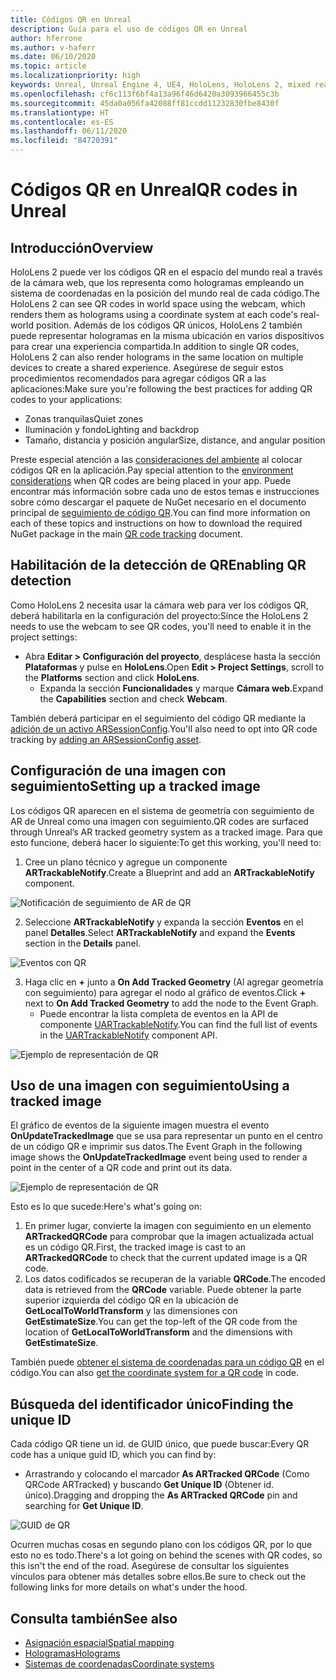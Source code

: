 ```yaml
---
title: Códigos QR en Unreal
description: Guía para el uso de códigos QR en Unreal
author: hferrone
ms.author: v-haferr
ms.date: 06/10/2020
ms.topic: article
ms.localizationpriority: high
keywords: Unreal, Unreal Engine 4, UE4, HoloLens, HoloLens 2, mixed reality, development, features, documentation, guides, holograms, qr codes
ms.openlocfilehash: cf6c113f6bf4a13a96f46d6420a3093966455c3b
ms.sourcegitcommit: 45da0a056fa42088ff81ccdd11232830fbe8430f
ms.translationtype: HT
ms.contentlocale: es-ES
ms.lasthandoff: 06/11/2020
ms.locfileid: "84720391"
---
```

# <a name="qr-codes-in-unreal"></a><span data-ttu-id="40d41-104">Códigos QR en Unreal</span><span class="sxs-lookup"><span data-stu-id="40d41-104">QR codes in Unreal</span></span>

## <a name="overview"></a><span data-ttu-id="40d41-105">Introducción</span><span class="sxs-lookup"><span data-stu-id="40d41-105">Overview</span></span>

<span data-ttu-id="40d41-106">HoloLens 2 puede ver los códigos QR en el espacio del mundo real a través de la cámara web, que los representa como hologramas empleando un sistema de coordenadas en la posición del mundo real de cada código.</span><span class="sxs-lookup"><span data-stu-id="40d41-106">The HoloLens 2 can see QR codes in world space using the webcam, which renders them as holograms using a coordinate system at each code's real-world position.</span></span>  <span data-ttu-id="40d41-107">Además de los códigos QR únicos, HoloLens 2 también puede representar hologramas en la misma ubicación en varios dispositivos para crear una experiencia compartida.</span><span class="sxs-lookup"><span data-stu-id="40d41-107">In addition to single QR codes, HoloLens 2 can also render holograms in the same location on multiple devices to create a shared experience.</span></span> <span data-ttu-id="40d41-108">Asegúrese de seguir estos procedimientos recomendados para agregar códigos QR a las aplicaciones:</span><span class="sxs-lookup"><span data-stu-id="40d41-108">Make sure you're following the best practices for adding QR codes to your applications:</span></span>

- <span data-ttu-id="40d41-109">Zonas tranquilas</span><span class="sxs-lookup"><span data-stu-id="40d41-109">Quiet zones</span></span>
- <span data-ttu-id="40d41-110">Iluminación y fondo</span><span class="sxs-lookup"><span data-stu-id="40d41-110">Lighting and backdrop</span></span>
- <span data-ttu-id="40d41-111">Tamaño, distancia y posición angular</span><span class="sxs-lookup"><span data-stu-id="40d41-111">Size, distance, and angular position</span></span>

<span data-ttu-id="40d41-112">Preste especial atención a las [consideraciones del ambiente](environment-considerations-for-hololens.md) al colocar códigos QR en la aplicación.</span><span class="sxs-lookup"><span data-stu-id="40d41-112">Pay special attention to the [environment considerations](environment-considerations-for-hololens.md) when QR codes are being placed in your app.</span></span> <span data-ttu-id="40d41-113">Puede encontrar más información sobre cada uno de estos temas e instrucciones sobre cómo descargar el paquete de NuGet necesario en el documento principal de [seguimiento de código QR](qr-code-tracking.md).</span><span class="sxs-lookup"><span data-stu-id="40d41-113">You can find more information on each of these topics and instructions on how to download the required NuGet package in the main [QR code tracking](qr-code-tracking.md) document.</span></span> 

## <a name="enabling-qr-detection"></a><span data-ttu-id="40d41-114">Habilitación de la detección de QR</span><span class="sxs-lookup"><span data-stu-id="40d41-114">Enabling QR detection</span></span>
<span data-ttu-id="40d41-115">Como HoloLens 2 necesita usar la cámara web para ver los códigos QR, deberá habilitarla en la configuración del proyecto:</span><span class="sxs-lookup"><span data-stu-id="40d41-115">Since the HoloLens 2 needs to use the webcam to see QR codes, you'll need to enable it in the project settings:</span></span>
- <span data-ttu-id="40d41-116">Abra **Editar > Configuración del proyecto**, desplácese hasta la sección **Plataformas** y pulse en **HoloLens**.</span><span class="sxs-lookup"><span data-stu-id="40d41-116">Open **Edit > Project Settings**, scroll to the **Platforms** section and click **HoloLens**.</span></span>
    + <span data-ttu-id="40d41-117">Expanda la sección **Funcionalidades** y marque **Cámara web**.</span><span class="sxs-lookup"><span data-stu-id="40d41-117">Expand the **Capabilities** section and check **Webcam**.</span></span>  

<span data-ttu-id="40d41-118">También deberá participar en el seguimiento del código QR mediante la [adición de un activo ARSessionConfig](https://docs.microsoft.com/windows/mixed-reality/unreal-uxt-ch3#adding-the-session-asset).</span><span class="sxs-lookup"><span data-stu-id="40d41-118">You'll also need to opt into QR code tracking by [adding an ARSessionConfig asset](https://docs.microsoft.com/windows/mixed-reality/unreal-uxt-ch3#adding-the-session-asset).</span></span>

## <a name="setting-up-a-tracked-image"></a><span data-ttu-id="40d41-119">Configuración de una imagen con seguimiento</span><span class="sxs-lookup"><span data-stu-id="40d41-119">Setting up a tracked image</span></span>

<span data-ttu-id="40d41-120">Los códigos QR aparecen en el sistema de geometría con seguimiento de AR de Unreal como una imagen con seguimiento.</span><span class="sxs-lookup"><span data-stu-id="40d41-120">QR codes are surfaced through Unreal’s AR tracked geometry system as a tracked image.</span></span> <span data-ttu-id="40d41-121">Para que esto funcione, deberá hacer lo siguiente:</span><span class="sxs-lookup"><span data-stu-id="40d41-121">To get this working, you'll need to:</span></span>
1. <span data-ttu-id="40d41-122">Cree un plano técnico y agregue un componente **ARTrackableNotify**.</span><span class="sxs-lookup"><span data-stu-id="40d41-122">Create a Blueprint and add an **ARTrackableNotify** component.</span></span>

![Notificación de seguimiento de AR de QR](images/unreal-spatialmapping-artrackablenotify.PNG)

2. <span data-ttu-id="40d41-124">Seleccione **ARTrackableNotify** y expanda la sección **Eventos** en el panel **Detalles**.</span><span class="sxs-lookup"><span data-stu-id="40d41-124">Select **ARTrackableNotify** and expand the **Events** section in the **Details** panel.</span></span> 

![Eventos con QR](images/unreal-spatialmapping-events.PNG)

3. <span data-ttu-id="40d41-126">Haga clic en **+** junto a **On Add Tracked Geometry** (Al agregar geometría con seguimiento) para agregar el nodo al gráfico de eventos.</span><span class="sxs-lookup"><span data-stu-id="40d41-126">Click **+** next to **On Add Tracked Geometry** to add the node to the Event Graph.</span></span>
    - <span data-ttu-id="40d41-127">Puede encontrar la lista completa de eventos en la API de componente [UARTrackableNotify](https://docs.unrealengine.com/API/Runtime/AugmentedReality/UARTrackableNotifyComponent/index.html).</span><span class="sxs-lookup"><span data-stu-id="40d41-127">You can find the full list of events in the [UARTrackableNotify](https://docs.unrealengine.com/API/Runtime/AugmentedReality/UARTrackableNotifyComponent/index.html) component API.</span></span> 

![Ejemplo de representación de QR](images/unreal-qr-codes-tracked-geometry.png)

## <a name="using-a-tracked-image"></a><span data-ttu-id="40d41-129">Uso de una imagen con seguimiento</span><span class="sxs-lookup"><span data-stu-id="40d41-129">Using a tracked image</span></span>
<span data-ttu-id="40d41-130">El gráfico de eventos de la siguiente imagen muestra el evento **OnUpdateTrackedImage** que se usa para representar un punto en el centro de un código QR e imprimir sus datos.</span><span class="sxs-lookup"><span data-stu-id="40d41-130">The Event Graph in the following image shows the **OnUpdateTrackedImage** event being used to render a point in the center of a QR code and print out its data.</span></span> 

![Ejemplo de representación de QR](images/unreal-qr-render.PNG)

<span data-ttu-id="40d41-132">Esto es lo que sucede:</span><span class="sxs-lookup"><span data-stu-id="40d41-132">Here's what's going on:</span></span>
1. <span data-ttu-id="40d41-133">En primer lugar, convierte la imagen con seguimiento en un elemento **ARTrackedQRCode** para comprobar que la imagen actualizada actual es un código QR.</span><span class="sxs-lookup"><span data-stu-id="40d41-133">First, the tracked image is cast to an **ARTrackedQRCode** to check that the current updated image is a QR code.</span></span>  
2. <span data-ttu-id="40d41-134">Los datos codificados se recuperan de la variable **QRCode**.</span><span class="sxs-lookup"><span data-stu-id="40d41-134">The encoded data is retrieved from the **QRCode** variable.</span></span> <span data-ttu-id="40d41-135">Puede obtener la parte superior izquierda del código QR en la ubicación de **GetLocalToWorldTransform** y las dimensiones con **GetEstimateSize**.</span><span class="sxs-lookup"><span data-stu-id="40d41-135">You can get the top-left of the QR code from the location of **GetLocalToWorldTransform** and the dimensions with **GetEstimateSize**.</span></span> 

<span data-ttu-id="40d41-136">También puede [obtener el sistema de coordenadas para un código QR](https://docs.microsoft.com/windows/mixed-reality/qr-code-tracking#getting-the-coordinate-system-for-a-qr-code) en el código.</span><span class="sxs-lookup"><span data-stu-id="40d41-136">You can also [get the coordinate system for a QR code](https://docs.microsoft.com/windows/mixed-reality/qr-code-tracking#getting-the-coordinate-system-for-a-qr-code) in code.</span></span>

## <a name="finding-the-unique-id"></a><span data-ttu-id="40d41-137">Búsqueda del identificador único</span><span class="sxs-lookup"><span data-stu-id="40d41-137">Finding the unique ID</span></span>
<span data-ttu-id="40d41-138">Cada código QR tiene un id. de GUID único, que puede buscar:</span><span class="sxs-lookup"><span data-stu-id="40d41-138">Every QR code has a unique guid ID, which you can find by:</span></span>
- <span data-ttu-id="40d41-139">Arrastrando y colocando el marcador **As ARTracked QRCode** (Como QRCode ARTracked) y buscando **Get Unique ID** (Obtener id. único).</span><span class="sxs-lookup"><span data-stu-id="40d41-139">Dragging and dropping the **As ARTracked QRCode**  pin and searching for **Get Unique ID**.</span></span>

![GUID de QR](images/unreal-qr-guid.PNG)

<span data-ttu-id="40d41-141">Ocurren muchas cosas en segundo plano con los códigos QR, por lo que esto no es todo.</span><span class="sxs-lookup"><span data-stu-id="40d41-141">There's a lot going on behind the scenes with QR codes, so this isn't the end of the road.</span></span> <span data-ttu-id="40d41-142">Asegúrese de consultar los siguientes vínculos para obtener más detalles sobre ellos.</span><span class="sxs-lookup"><span data-stu-id="40d41-142">Be sure to check out the following links for more details on what's under the hood.</span></span>

## <a name="see-also"></a><span data-ttu-id="40d41-143">Consulta también</span><span class="sxs-lookup"><span data-stu-id="40d41-143">See also</span></span>
* [<span data-ttu-id="40d41-144">Asignación espacial</span><span class="sxs-lookup"><span data-stu-id="40d41-144">Spatial mapping</span></span>](spatial-mapping.md)
* [<span data-ttu-id="40d41-145">Hologramas</span><span class="sxs-lookup"><span data-stu-id="40d41-145">Holograms</span></span>](hologram.md)
* [<span data-ttu-id="40d41-146">Sistemas de coordenadas</span><span class="sxs-lookup"><span data-stu-id="40d41-146">Coordinate systems</span></span>](coordinate-systems.md)